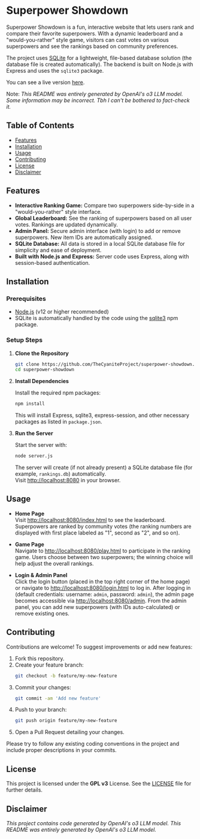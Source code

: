 # Superpower Showdown

Superpower Showdown is a fun, interactive website that lets users rank and compare their favorite superpowers. With a dynamic leaderboard and a "would-you-rather" style game, visitors can cast votes on various superpowers and see the rankings based on community preferences.

The project uses [SQLite](https://www.sqlite.org/index.html) for a lightweight, file-based database solution (the database file is created automatically). The backend is built on Node.js with Express and uses the `sqlite3` package.

You can see a live version [here](https://kieee.nasram.net/).

Note: *This README was entirely generated by OpenAI's o3 LLM model. Some information may be incorrect. Tbh I can't be bothered to fact-check it.*

## Table of Contents

- [Features](#features)
- [Installation](#installation)
- [Usage](#usage)
- [Contributing](#contributing)
- [License](#license)
- [Disclaimer](#disclaimer)

## Features

- **Interactive Ranking Game:** Compare two superpowers side-by-side in a "would-you-rather" style interface.
- **Global Leaderboard:** See the ranking of superpowers based on all user votes. Rankings are updated dynamically.
- **Admin Panel:** Secure admin interface (with login) to add or remove superpowers. New item IDs are automatically assigned.
- **SQLite Database:** All data is stored in a local SQLite database file for simplicity and ease of deployment.
- **Built with Node.js and Express:** Server code uses Express, along with session-based authentication.

## Installation

### Prerequisites

- [Node.js](https://nodejs.org/) (v12 or higher recommended)
- SQLite is automatically handled by the code using the [sqlite3](https://www.npmjs.com/package/sqlite3) npm package.

### Setup Steps

1. **Clone the Repository**

   ```bash
   git clone https://github.com/TheCyaniteProject/superpower-showdown.git
   cd superpower-showdown
   ```

2. **Install Dependencies**

   Install the required npm packages:

   ```bash
   npm install
   ```

   This will install Express, sqlite3, express-session, and other necessary packages as listed in `package.json`.

3. **Run the Server**

   Start the server with:

   ```bash
   node server.js
   ```

   The server will create (if not already present) a SQLite database file (for example, `rankings.db`) automatically.  
   Visit [http://localhost:8080](http://localhost:8080) in your browser.

## Usage

- **Home Page**  
  Visit [http://localhost:8080/index.html](http://localhost:8080/index.html) to see the leaderboard. Superpowers are ranked by community votes (the ranking numbers are displayed with first place labeled as "1", second as "2", and so on).

- **Game Page**  
  Navigate to [http://localhost:8080/play.html](http://localhost:8080/play.html) to participate in the ranking game. Users choose between two superpowers; the winning choice will help adjust the overall rankings.

- **Login & Admin Panel**  
  Click the login button (placed in the top right corner of the home page) or navigate to [http://localhost:8080/login.html](http://localhost:8080/login.html) to log in. After logging in (default credentials: username: `admin`, password: `admin`), the admin page becomes accessible via [http://localhost:8080/admin](http://localhost:8080/admin). From the admin panel, you can add new superpowers (with IDs auto-calculated) or remove existing ones.

## Contributing

Contributions are welcome! To suggest improvements or add new features:

1. Fork this repository.
2. Create your feature branch:
   ```bash
   git checkout -b feature/my-new-feature
   ```
3. Commit your changes:
   ```bash
   git commit -am 'Add new feature'
   ```
4. Push to your branch:
   ```bash
   git push origin feature/my-new-feature
   ```
5. Open a Pull Request detailing your changes.

Please try to follow any existing coding conventions in the project and include proper descriptions in your commits.

## License

This project is licensed under the **GPL v3** License. See the [LICENSE](LICENSE) file for further details.

## Disclaimer

*This project contains code generated by OpenAI's o3 LLM model.*
*This README was entirely generated by OpenAI's o3 LLM model.*
